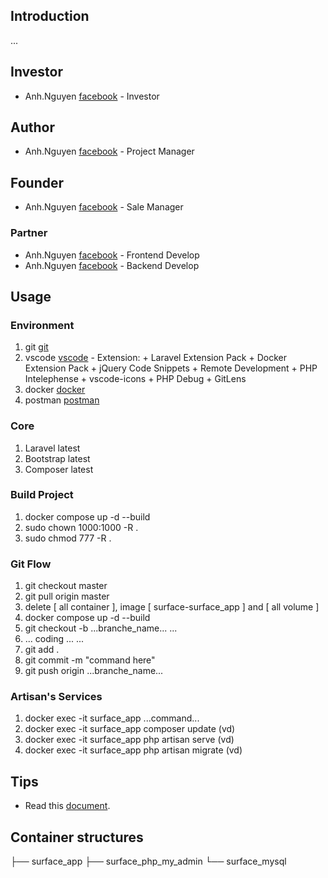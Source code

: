 ## Introduction

...

## Investor

- Anh.Nguyen    [facebook](https://www.facebook.com/FakeofHA)           - Investor

## Author

- Anh.Nguyen    [facebook](https://www.facebook.com/FakeofHA)           - Project Manager

## Founder

- Anh.Nguyen    [facebook](https://www.facebook.com/danhtuit)           - Sale Manager

### Partner

- Anh.Nguyen    [facebook](https://www.facebook.com/FakeofHA)           - Frontend Develop
- Anh.Nguyen    [facebook](https://www.facebook.com/FakeofHA)           - Backend Develop

## Usage

### Environment

1. git [git](https://git-scm.com/downloads)
2. vscode [vscode](https://code.visualstudio.com/)
        - Extension:
                + Laravel Extension Pack
                + Docker Extension Pack
                + jQuery Code Snippets
                + Remote Development
                + PHP Intelephense
                + vscode-icons
                + PHP Debug
                + GitLens
3. docker [docker](https://www.docker.com/)
4. postman [postman](https://www.postman.com)

### Core

1. Laravel latest
2. Bootstrap latest
3. Composer latest

### Build Project

1. docker compose up -d --build
2. sudo chown 1000:1000 -R .
3. sudo chmod 777 -R .

### Git Flow

1. git checkout master
2. git pull origin master
3. delete [ all container ], image [ surface-surface_app ] and [ all volume ]
4. docker compose up -d --build
5. git checkout -b ...branche_name...
        ...
6. ... coding ...
        ...
7. git add .
8. git commit -m "command here"
9. git push origin ...branche_name...

### Artisan's Services

1. docker exec -it surface_app ...command...
2. docker exec -it surface_app composer update        (vd)
3. docker exec -it surface_app php artisan serve      (vd)
4. docker exec -it surface_app php artisan migrate    (vd)

## Tips

- Read this [document](https://laravel.com/docs/10.x).

## Container structures
├── surface_app
├── surface_php_my_admin
└── surface_mysql
